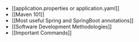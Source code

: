 * [[application.properties or application.yaml]]
* [[Maven 101]]
* [[Most useful Spring and SpringBoot annotations]]
* [[Software Development Methodologies]]
* [[Important Commands]]